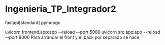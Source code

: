 # Ingenieria_TP_Integrador2

fastapi[standard]
pymongo

uvicorn frontend.app:app --reload --port 5000
uvicorn src.app:app --reload --port 8000
Para arrancar el front y el back
por separado
se hace